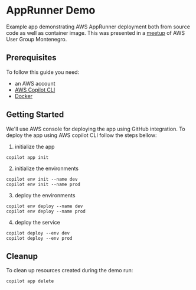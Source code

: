 # AppRunner Demo

Example app demonstrating AWS AppRunner deployment both from source code as well
as container image. This was presented in a [meetup](https://www.youtube.com/watch?v=2S9j-_SqBus)
of AWS User Group Montenegro.

## Prerequisites

To follow this guide you need:

- an AWS account
- [AWS Copilot CLI](https://aws.github.io/copilot-cli/docs/getting-started/install/)
- [Docker](https://docs.docker.com/engine/install/)

## Getting Started

We'll use AWS console for deploying the app using GitHub integration. To deploy
the app using AWS copilot CLI follow the steps bellow:

1. initialize the app
```shell
copilot app init
```
2. initialize the environments
```shell
copilot env init --name dev
copilot env init --name prod
```
3. deploy the environments
```shell
copilot env deploy --name dev
copilot env deploy --name prod
```
4. deploy the service
```shell
copilot deploy --env dev
copilot deploy --env prod
```

## Cleanup

To clean up resources created during the demo run:

```shell
copilot app delete
```
